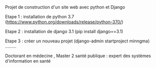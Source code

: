 Projet de construction d'un site web avec python et Django

Etape 1 : installation de python 3.7 (https://www.python.org/downloads/release/python-370/)

Etape 2 : installation de django 3.1 (pip install django==3.1)

Etape 3 : créer un nouveau projet (django-admin startproject minngma)
.........



Doctorant en médecine , Master 2 santé publique : expert des systèmes d'information en santé

<!---
ousseni99/ousseni99 is a ✨ special ✨ repository because its `README.md` (this file) appears on your GitHub profile.
You can click the Preview link to take a look at your changes.
--->
